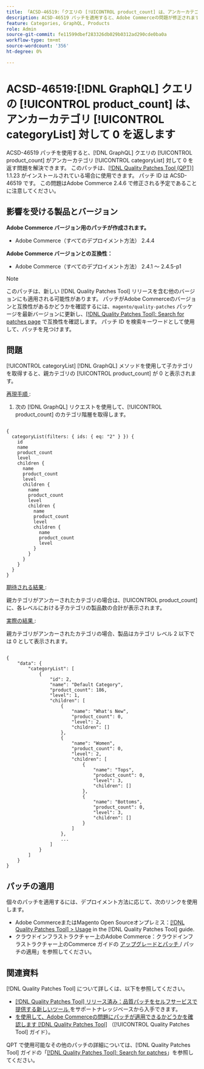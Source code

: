 ```yaml
---
title: 「ACSD-46519:「クエリの [!UICONTROL product_count] は、アンカーカテゴリに対して 0 を返します [!UICONTROL categoryList] [!DNL GraphQL] 」
description: ACSD-46519 パッチを適用すると、Adobe Commerceの問題が修正されます。[!UICONTROL categoryList] [!DNL GraphQL]  メソッドを使用して子カテゴリを取得すると、親カテゴリの [!UICONTROL product_count] が 0 と表示されます。
feature: Categories, GraphQL, Products
role: Admin
source-git-commit: fe11599dbef283326db029b0312ad290cde0ba0a
workflow-type: tm+mt
source-wordcount: '356'
ht-degree: 0%

---
```


# ACSD-46519:[!DNL GraphQL] クエリの [!UICONTROL product_count] は、アンカーカテゴリ [!UICONTROL categoryList] 対して 0 を返します

ACSD-46519 パッチを使用すると、[!DNL GraphQL] クエリの [!UICONTROL product_count] がアンカーカテゴリ [!UICONTROL categoryList] 対して 0 を返す問題を解決できます。 このパッチは、[[!DNL Quality Patches Tool (QPT)]](https://experienceleague.adobe.com/ja/docs/commerce-knowledge-base/kb/announcements/commerce-announcements/magento-quality-patches-released-new-tool-to-self-serve-quality-patches) 1.1.23 がインストールされている場合に使用できます。 パッチ ID は ACSD-46519 です。 この問題はAdobe Commerce 2.4.6 で修正される予定であることに注意してください。

## 影響を受ける製品とバージョン

**Adobe Commerce バージョン用のパッチが作成されます。**
* Adobe Commerce（すべてのデプロイメント方法） 2.4.4

**Adobe Commerce バージョンとの互換性：**
* Adobe Commerce（すべてのデプロイメント方法） 2.4.1 ～ 2.4.5-p1

>[!NOTE]
>
>このパッチは、新しい [!DNL Quality Patches Tool] リリースを含む他のバージョンにも適用される可能性があります。 パッチがAdobe Commerceのバージョンと互換性があるかどうかを確認するには、`magento/quality-patches` パッケージを最新バージョンに更新し、[[!DNL Quality Patches Tool]: Search for patches page](https://experienceleague.adobe.com/tools/commerce-quality-patches/index.html?lang=ja) で互換性を確認します。 パッチ ID を検索キーワードとして使用して、パッチを見つけます。

## 問題

[!UICONTROL categoryList] [!DNL GraphQL] メソッドを使用して子カテゴリを取得すると、親カテゴリの [!UICONTROL product_count] が 0 と表示されます。

<u> 再現手順 </u>:

1. 次の [!DNL GraphQL] リクエストを使用して、[!UICONTROL product_count] のカテゴリ階層を取得します。

<pre><code>
&lbrace;
  categoryList(filters: { ids: { eq: "2" } }) &lbrace;
    id
    name
    product_count
    level
    children &lbrace;
      name
      product_count
      level
      children &lbrace;
        name
        product_count
        level
        children &lbrace;
          name
          product_count
          level
          children &lbrace;
            name
            product_count
            level
          &rbrace;
        &rbrace;
      &rbrace;
    &rbrace;
  &rbrace;
&rbrace;
</code></pre>

<u> 期待される結果 </u>:

親カテゴリがアンカーされたカテゴリの場合は、[!UICONTROL product_count] に、各レベルにおける子カテゴリの製品数の合計が表示されます。

<u> 実際の結果 </u>:

親カテゴリがアンカーされたカテゴリの場合、製品はカテゴリ レベル 2 以下では 0 として表示されます。

<pre><code>
&lbrace;
    "data": &lbrace;
        "categoryList": &lbrack;
            &lbrace;
                "id": 2,
                "name": "Default Category",
                "product_count": 186,
                "level": 1,
                "children": &lbrack;
                    &lbrace;
                        "name": "What's New",
                        "product_count": 0,
                        "level": 2,
                        "children": []
                    &rbrace;,
                    &lbrace;
                        "name": "Women",
                        "product_count": 0,
                        "level": 2,
                        "children": &lbrack;
                            &lbrace;
                                "name": "Tops",
                                "product_count": 0,
                                "level": 3,
                                "children": []
                            &rbrace;,
                            &lbrace;
                                "name": "Bottoms",
                                "product_count": 0,
                                "level": 3,
                                "children": []
                            &rbrace;
                        &rbrack;
                    &rbrace;,
                    ...
                &rbrack;
            &rbrace;
        &rbrack;
    &rbrace;
&rbrace;
</code></pre>

## パッチの適用

個々のパッチを適用するには、デプロイメント方法に応じて、次のリンクを使用します。

* Adobe CommerceまたはMagento Open Sourceオンプレミス：[[!DNL Quality Patches Tool] > Usage](/help/tools/quality-patches-tool/usage.md) in the [!DNL Quality Patches Tool] guide.
* クラウドインフラストラクチャー上のAdobe Commerce：クラウドインフラストラクチャー上のCommerce ガイドの [ アップグレードとパッチ ](https://experienceleague.adobe.com/docs/commerce-cloud-service/user-guide/develop/upgrade/apply-patches.html?lang=ja)/ パッチの適用」を参照してください。

## 関連資料

[!DNL Quality Patches Tool] について詳しくは、以下を参照してください。

* [[!DNL Quality Patches Tool]  リリース済み：品質パッチをセルフサービスで提供する新しいツール ](https://experienceleague.adobe.com/ja/docs/commerce-knowledge-base/kb/announcements/commerce-announcements/magento-quality-patches-released-new-tool-to-self-serve-quality-patches) をサポートナレッジベースから入手できます。
* [ を使用して、Adobe Commerceの問題にパッチが適用できるかどうかを確認します  [!DNL Quality Patches Tool]](/help/tools/quality-patches-tool/patches-available-in-qpt/check-patch-for-magento-issue-with-magento-quality-patches.md) （[!UICONTROL Quality Patches Tool] ガイド）。


QPT で使用可能なその他のパッチの詳細については、[!DNL Quality Patches Tool] ガイドの「[[!DNL Quality Patches Tool]: Search for patches](https://experienceleague.adobe.com/tools/commerce-quality-patches/index.html?lang=ja)」を参照してください。
